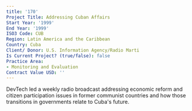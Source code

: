 ```yaml
---
title: '170'
Project Title: Addressing Cuban Affairs
Start Year: '1999'
End Year: '1999'
ISO3 Code: CUB
Region: Latin America and the Caribbean
Country: Cuba
Client/ Donor: U.S. Information Agency/Radio Marti
Is Current Project? (true/false): false
Practice Area:
- Monitoring and Evaluation
Contract Value USD: ''
---
```


DevTech led a weekly radio broadcast addressing economic reform and citizen participation issues in former communist countries and how those transitions in governments relate to Cuba's future.